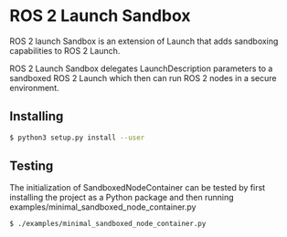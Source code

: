 # ROS 2 Launch Sandbox
ROS 2 launch Sandbox is an extension of Launch that adds sandboxing capabilities to ROS 2 Launch.

ROS 2 Launch Sandbox delegates LaunchDescription parameters to a sandboxed ROS 2 Launch which then can run ROS 2 nodes in a secure environment.

## Installing
``` bash
$ python3 setup.py install --user
```

## Testing
The initialization of SandboxedNodeContainer can be tested by first installing the project as a Python package and then running examples/minimal_sandboxed_node_container.py

``` bash
$ ./examples/minimal_sandboxed_node_container.py
```

